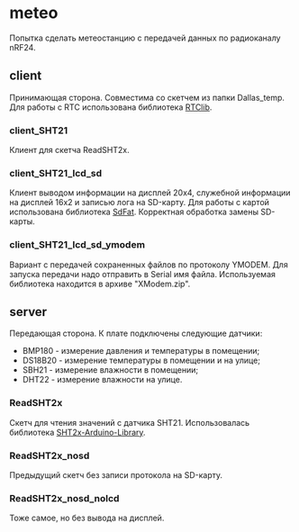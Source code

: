 # meteo #

Попытка сделать метеостанцию с передачей данных по радиоканалу nRF24.

## client ##

Принимающая сторона.
Совместима со скетчем из папки Dallas_temp.
Для работы с RTC использована библиотека [RTClib](https://github.com/adafruit/RTClib).

### client_SHT21 ###

Клиент для скетча ReadSHT2x.

### client\_SHT21\_lcd_sd ###

Клиент выводом информации на дисплей 20x4, служебной информации на дисплей 16x2 и записью лога на SD-карту. Для работы с картой использована библиотека [SdFat](https://github.com/greiman/SdFat). Корректная обработка замены SD-карты.

### client\_SHT21\_lcd_sd\_ymodem ###

Вариант с передачей сохраненных файлов по протоколу YMODEM. Для запуска передачи надо отправить в Serial имя файла. Используемая библиотека находится в архиве "XModem.zip".

## server ##

Передающая сторона. К плате подключены следующие датчики:

- BMP180 - измерение давления и температуры в помещении;
- DS18B20 - измерение температуры в помещении и на улице;
- SBH21 - измерение влажности в помещении;
- DHT22 - измерение влажности на улице.

### ReadSHT2x ###

Скетч для чтения значений с датчика SHT21. Использовалась библиотека [SHT2x-Arduino-Library](https://github.com/misenso/SHT2x-Arduino-Library).

### ReadSHT2x_nosd ###

Предыдущий скетч без записи протокола на SD-карту.

### ReadSHT2x\_nosd\_nolcd ###

Тоже самое, но без вывода на дисплей.